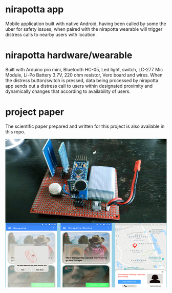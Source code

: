 # nirapotta app
Mobile application built with native Android, having been called by some the uber for safety issues, when paired with the nirapotta wearable will trigger distress calls to nearby users with location. 

# nirapotta hardware/wearable

Built with Arduino pro mini, Bluetooth HC-05, Led light, switch, LC-277 Mic Module, Li-Po Battery 3.7V, 220 ohm resistor, Vero board and wires. When the distress button/switch is pressed, data being processed by nirapotta app sends out a distress call to users within designated proximity and dynamically changes that according to availability of users. 

# project paper

The scientific paper prepared and written for this project is also available in this repo.

<img src="n.jpg" />

